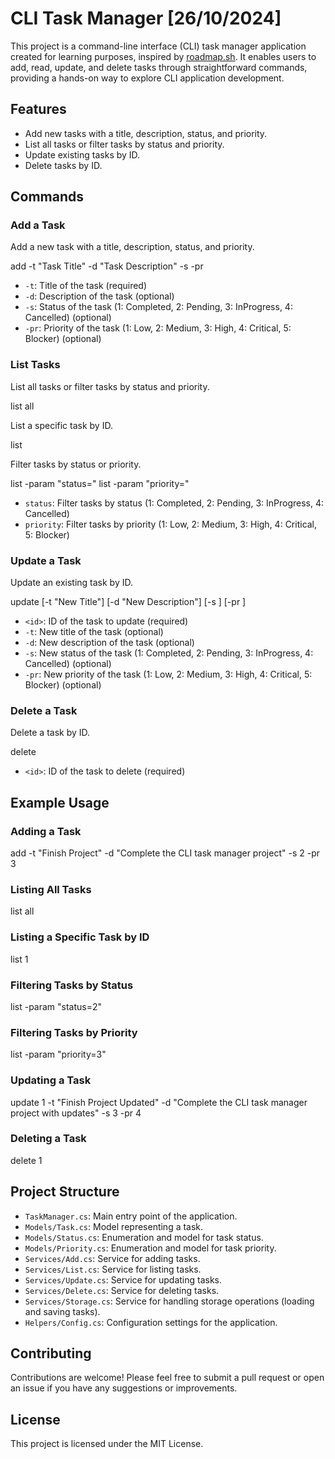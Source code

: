 # CLI Task Manager [26/10/2024]

This project is a command-line interface (CLI) task manager application created for learning purposes, inspired by [roadmap.sh](https://roadmap.sh). It enables users to add, read, update, and delete tasks through straightforward commands, providing a hands-on way to explore CLI application development.

## Features

- Add new tasks with a title, description, status, and priority.
- List all tasks or filter tasks by status and priority.
- Update existing tasks by ID.
- Delete tasks by ID.

## Commands

### Add a Task

Add a new task with a title, description, status, and priority.

add -t "Task Title" -d "Task Description" -s <status> -pr <priority>

- `-t`: Title of the task (required)
- `-d`: Description of the task (optional)
- `-s`: Status of the task (1: Completed, 2: Pending, 3: InProgress, 4: Cancelled) (optional)
- `-pr`: Priority of the task (1: Low, 2: Medium, 3: High, 4: Critical, 5: Blocker) (optional)

### List Tasks

List all tasks or filter tasks by status and priority.

list all

List a specific task by ID.

list <id>

Filter tasks by status or priority.

list -param "status=<status>"
list -param "priority=<priority>"

- `status`: Filter tasks by status (1: Completed, 2: Pending, 3: InProgress, 4: Cancelled)
- `priority`: Filter tasks by priority (1: Low, 2: Medium, 3: High, 4: Critical, 5: Blocker)

### Update a Task

Update an existing task by ID.

update <id> [-t "New Title"] [-d "New Description"] [-s <status>] [-pr <priority>]

- `<id>`: ID of the task to update (required)
- `-t`: New title of the task (optional)
- `-d`: New description of the task (optional)
- `-s`: New status of the task (1: Completed, 2: Pending, 3: InProgress, 4: Cancelled) (optional)
- `-pr`: New priority of the task (1: Low, 2: Medium, 3: High, 4: Critical, 5: Blocker) (optional)

### Delete a Task

Delete a task by ID.

delete <id>

- `<id>`: ID of the task to delete (required)

## Example Usage

### Adding a Task

add -t "Finish Project" -d "Complete the CLI task manager project" -s 2 -pr 3

### Listing All Tasks

list all

### Listing a Specific Task by ID

list 1

### Filtering Tasks by Status

list -param "status=2"

### Filtering Tasks by Priority

list -param "priority=3"

### Updating a Task

update 1 -t "Finish Project Updated" -d "Complete the CLI task manager project with updates" -s 3 -pr 4

### Deleting a Task

delete 1

## Project Structure

- `TaskManager.cs`: Main entry point of the application.
- `Models/Task.cs`: Model representing a task.
- `Models/Status.cs`: Enumeration and model for task status.
- `Models/Priority.cs`: Enumeration and model for task priority.
- `Services/Add.cs`: Service for adding tasks.
- `Services/List.cs`: Service for listing tasks.
- `Services/Update.cs`: Service for updating tasks.
- `Services/Delete.cs`: Service for deleting tasks.
- `Services/Storage.cs`: Service for handling storage operations (loading and saving tasks).
- `Helpers/Config.cs`: Configuration settings for the application.

## Contributing

Contributions are welcome! Please feel free to submit a pull request or open an issue if you have any suggestions or improvements.

## License

This project is licensed under the MIT License.